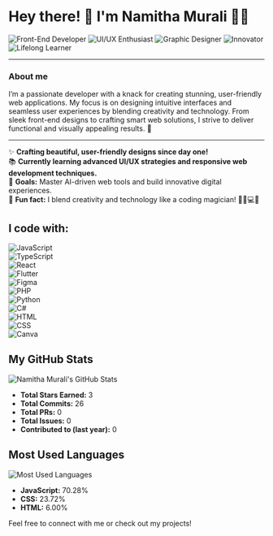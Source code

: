 # Hey there! 👋 I'm Namitha Murali 👩‍💻

![Front-End Developer](https://img.shields.io/badge/-Front--End%20Developer-blue) ![UI/UX Enthusiast](https://img.shields.io/badge/-UI%2FUX%20Enthusiast-pink) ![Graphic Designer](https://img.shields.io/badge/-Graphic%20Designer-red) ![Innovator](https://img.shields.io/badge/-Innovator-red) ![Lifelong Learner](https://img.shields.io/badge/-Lifelong%20Learner-green)

---

### About me

I’m a passionate developer with a knack for creating stunning, user-friendly web applications. My focus is on designing intuitive interfaces and seamless user experiences by blending creativity and technology. From sleek front-end designs to crafting smart web solutions, I strive to deliver functional and visually appealing results. 🚀

---

✨ **Crafting beautiful, user-friendly designs since day one!**  
📚 **Currently learning advanced UI/UX strategies and responsive web development techniques.**  
🎯 **Goals:** Master AI-driven web tools and build innovative digital experiences.  
🎲 **Fun fact:** I blend creativity and technology like a coding magician! 🧙‍♀️💻✨
 

## I code with:  
![JavaScript](https://img.shields.io/badge/JavaScript-F7DF1E?style=flat-square&logo=javascript&logoColor=black)  
![TypeScript](https://img.shields.io/badge/TypeScript-007ACC?style=flat-square&logo=typescript&logoColor=white)  
![React](https://img.shields.io/badge/React-61DAFB?style=flat-square&logo=react&logoColor=black)  
![Flutter](https://img.shields.io/badge/Flutter-02569B?style=flat-square&logo=flutter&logoColor=white)  
![Figma](https://img.shields.io/badge/Figma-F24E1E?style=flat-square&logo=figma&logoColor=white)  
![PHP](https://img.shields.io/badge/PHP-777BB4?style=flat-square&logo=php&logoColor=white)  
![Python](https://img.shields.io/badge/Python-3776AB?style=flat-square&logo=python&logoColor=white)  
![C#](https://img.shields.io/badge/C%23-239120?style=flat-square&logo=csharp&logoColor=white)  
![HTML](https://img.shields.io/badge/HTML5-E34F26?style=flat-square&logo=html5&logoColor=white)  
![CSS](https://img.shields.io/badge/CSS3-1572B6?style=flat-square&logo=css3&logoColor=white)  
![Canva](https://img.shields.io/badge/Canva-00C4CC?style=flat-square&logo=canva&logoColor=white)  

## My GitHub Stats  
![Namitha Murali's GitHub Stats](https://github-readme-stats.vercel.app/api?username=yourusername&show_icons=true&theme=dark)  

- **Total Stars Earned:** 3  
- **Total Commits:** 26  
- **Total PRs:** 0  
- **Total Issues:** 0  
- **Contributed to (last year):** 0  

## Most Used Languages  
![Most Used Languages](https://github-readme-stats.vercel.app/api/top-langs/?username=yourusername&layout=compact&theme=dark)  

- **JavaScript:** 70.28%  
- **CSS:** 23.72%  
- **HTML:** 6.00%  

Feel free to connect with me or check out my projects!

